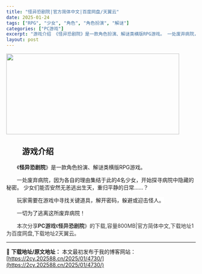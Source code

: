 ```yaml
---
title: "怪异恐剧院|官方简体中文|百度网盘/天翼云"
date: 2025-01-24
tags: ["RPG", "少女", "角色", "角色扮演", "解谜"]
categories: ["PC游戏"]
excerpt: "游戏介绍 《怪异恐剧院》是一款角色扮演、解谜类横版RPG游戏。 一处废弃病院，因为各自的理由集结于此的4名少女，开始探寻病院中隐藏的秘密。 少女们能否安然无恙逃出生天，重归平静的日常……？ 玩家需要在游戏中寻找关键道具，解开密码，躲避或迎击怪人。 一切为了逃离这所废弃病院！ 本次分享PC游戏《怪异恐&hellip;"
layout: post
---
```


<img class="aligncenter size-full wp-image-5097" src="https://2cy.202588.cn/wp-content/uploads/2025/01/2025012601593842.webp" alt="" width="460" height="215" />
<h2 style="white-space: normal; text-indent: 2em;">游戏介绍</h2>
<p style="white-space: normal; text-indent: 2em;"><span style="background-color: #ffffff;">《<strong>怪异恐剧院</strong>》</span>是一款角色扮演、<span style="background-color: #ffffff;">解谜类横版</span><span style="text-indent: 2em;">RPG游戏。</span></p>
<p style="white-space: normal; text-indent: 2em;"><span style="background-color: #ffffff;">一处废弃病院，因为各自的理由集结于此的4名少女，开始探寻病院中隐藏的秘密。 少女们能否安然无恙逃出生天，重归平静的日常……？</span></p>
<p style="white-space: normal; text-indent: 2em;"><span style="background-color: #ffffff;">玩家需要在游戏中寻找关键道具，解开密码，躲避或迎击怪人。</span></p>
<p style="white-space: normal; text-indent: 2em;"><span style="background-color: #ffffff;">一切为了逃离这所废弃病院！</span></p>
<p style="white-space: normal; text-indent: 2em;"><span style="color: #333333; text-indent: 2em; background-color: #ffffff;">本次分享<strong>PC游戏</strong>《</span><strong style="color: #333333; text-indent: 2em; background-color: #ffffff;">怪异恐剧院</strong><span style="color: #333333; text-indent: 2em; background-color: #ffffff;">》的</span><span style="color: #333333; text-indent: 2em; background-color: #ffffff;">下载,容量800MB|官方简体中文,下载地址1为百度网盘,下载地址2天翼云。</span></p>

---
📖 **下载地址/原文地址：** 本文最初发布于我的博客网站：[https://2cy.202588.cn/2025/01/4730/](https://2cy.202588.cn/2025/01/4730/)
